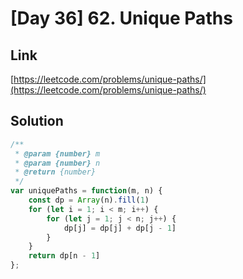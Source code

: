 # [Day 36] 62. Unique Paths

<a name="BYiMb"></a>
## Link
[https://leetcode.com/problems/unique-paths/](https://leetcode.com/problems/unique-paths/)
<a name="mOOhT"></a>
## Solution
```javascript
/**
 * @param {number} m
 * @param {number} n
 * @return {number}
 */
var uniquePaths = function(m, n) {
    const dp = Array(n).fill(1)
    for (let i = 1; i < m; i++) {
        for (let j = 1; j < n; j++) {
            dp[j] = dp[j] + dp[j - 1]
        }
    }
    return dp[n - 1]
};
```
